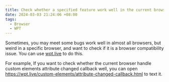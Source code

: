 ```yaml
---
title: Check whether a specified feature work well in the current browser
date: 2024-03-03 21:24:06 +08:00
tags:
  - Browser
  - WPT
---
```


Sometimes, you may meet some bugs work well in almost all browsers, but weird in a specific browser, and want to check if it is a browser compatibility issue. You can use [wpt.live](https://wpt.live/) to do this.

For example, If you want to check whether the current browser handle custom elements attribute changed callback well, you can open <https://wpt.live/custom-elements/attribute-changed-callback.html> to text it.

